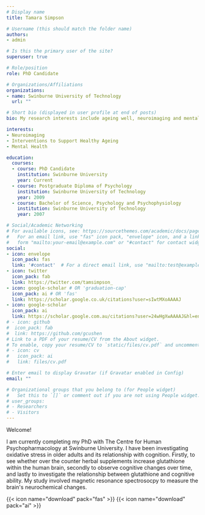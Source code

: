 ```yaml
---
# Display name
title: Tamara Simpson

# Username (this should match the folder name)
authors:
- admin

# Is this the primary user of the site?
superuser: true

# Role/position
role: PhD Candidate

# Organizations/Affiliations
organizations:
- name: Swinburne University of Technology
  url: ""

# Short bio (displayed in user profile at end of posts)
bio: My research interests include ageing well, neuroimaging and mental health.

interests:
- Neuroimaging
- Interventions to Support Healthy Ageing
- Mental Health

education:
  courses:
  - course: PhD Candidate
    institution: Swinburne University
    year: Current
  - course: Postgraduate Diploma of Psychology
    institution: Swinburne University of Technology
    year: 2009
  - course: Bachelor of Science, Psychology and Psychophysiology
    institution: Swinburne University of Technology
    year: 2007

# Social/Academic Networking
# For available icons, see: https://sourcethemes.com/academic/docs/page-builder/#icons
#   For an email link, use "fas" icon pack, "envelope" icon, and a link in the
#   form "mailto:your-email@example.com" or "#contact" for contact widget.
social:
- icon: envelope
  icon_pack: fas
  link: '#contact'  # For a direct email link, use "mailto:test@example.org".
- icon: twitter
  icon_pack: fab
  link: https://twitter.com/tamsimpson_
- icon: google-scholar # OR 'graduation-cap'
  icon_pack: ai # OR 'fas'
  link: https://scholar.google.co.uk/citations?user=sIwtMXoAAAAJ
- icon: google-scholar
  icon_pack: ai
  link: https://scholar.google.com.au/citations?user=24wHgXwAAAAJ&hl=en&oi=sra
# - icon: github
#  icon_pack: fab
#  link: https://github.com/gcushen
# Link to a PDF of your resume/CV from the About widget.
# To enable, copy your resume/CV to `static/files/cv.pdf` and uncomment the lines below.
# - icon: cv
#   icon_pack: ai
#   link: files/cv.pdf

# Enter email to display Gravatar (if Gravatar enabled in Config)
email: ""

# Organizational groups that you belong to (for People widget)
#   Set this to `[]` or comment out if you are not using People widget.
# user_groups:
# - Researchers
# - Visitors
---
```



Welcome! 

I am currently completing my PhD with The Centre for Human Psychopharmacology at Swinburne University. I have been investigating oxidative stress in older adults and its relationship with cognition. Firstly, to see whether over the counter herbal supplements increase glutathione within the human brain, secondly to observe cognitive changes over time, and lastly to investigate the relationship between glutathione and cognitive ability. My study involved magnetic resonance spectrosocpy to measure the brain's neurochemical changes.

{{< icon name="download" pack="fas" >}} 
{{< icon name="download" pack="ai" >}} 
